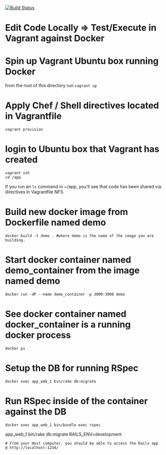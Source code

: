 [![Build Status](https://travis-ci.org/mday100/rails-docker-vagrant-example.svg)](https://travis-ci.org/mday100/rails-docker-vagrant-example)

# Edit Code Locally => Test/Execute in Vagrant against Docker

###

# Spin up Vagrant Ubuntu box running Docker

from the root of this directory run `vagrant up`

# Apply Chef / Shell directives located in Vagrantfile
``` shell
vagrant provision
```
# login to Ubuntu box that Vagrant has created
``` shell
vagrant ssh
cd /app
```
If you run an `ls` command in ~/app, you'll see that code has been shared via directives in Vagrantfile NFS.


# Build new docker image from Dockerfile named demo
``` shell
docker build -t demo . #where demo is the name of the image you are building.
```

# Start docker container named demo_container from the image named demo
``` shell
docker run -dP --name demo_container -p 3000:3000 demo
```

# See docker container named docker_container is a running docker process
``` shell
docker ps
```

# Setup the DB for running RSpec
``` shell
docker exec app_web_1 bin/rake db:migrate
```

# Run RSpec inside of the container against the DB
``` shell
docker exec app_web_1 bin/bundle exec rspec
```
app_web_1 bin/rake db:migrate RAILS_ENV=development
```
# From your Host computer, you should be able to access the Rails app @ http://localhost:1234/